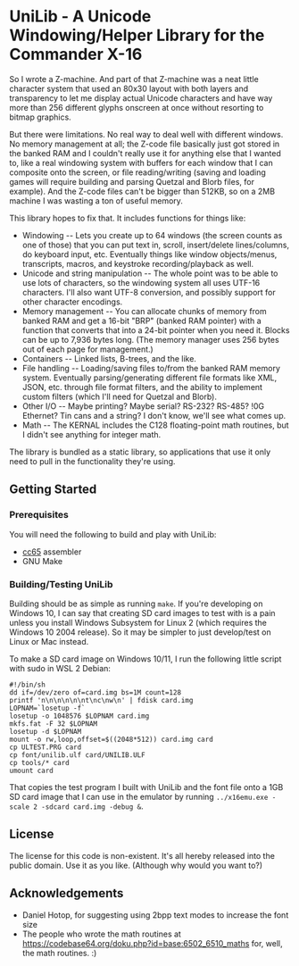 # UniLib - A Unicode Windowing/Helper Library for the Commander X-16

So I wrote a Z-machine. And part of that Z-machine was a neat little character system that used an 80x30 layout with both layers and transparency to let me display actual Unicode characters and have way more than 256 different glyphs onscreen at once without resorting to bitmap graphics.

But there were limitations. No real way to deal well with different windows. No memory management at all; the Z-code file basically just got stored in the banked RAM and I couldn't really use it for anything else that I wanted to, like a real windowing system with buffers for each window that I can composite onto the screen, or file reading/writing (saving and loading games will require building and parsing Quetzal and Blorb files, for example). And the Z-code files can't be bigger than 512KB, so on a 2MB machine I was wasting a ton of useful memory.

This library hopes to fix that. It includes functions for things like:
* Windowing -- Lets you create up to 64 windows (the screen counts as one of those) that you can put text in, scroll, insert/delete lines/columns, do keyboard input, etc. Eventually things like window objects/menus, transcripts, macros, and keystroke recording/playback as well.
* Unicode and string manipulation -- The whole point was to be able to use lots of characters, so the windowing system all uses UTF-16 characters. I'll also want UTF-8 conversion, and possibly support for other character encodings.
* Memory management -- You can allocate chunks of memory from banked RAM and get a 16-bit "BRP" (banked RAM pointer) with a function that converts that into a 24-bit pointer when you need it. Blocks can be up to 7,936 bytes long. (The memory manager uses 256 bytes out of each page for management.)
* Containers -- Linked lists, B-trees, and the like.
* File handling -- Loading/saving files to/from the banked RAM memory system. Eventually parsing/generating different file formats like XML, JSON, etc. through file format filters, and the ability to implement custom filters (which I'll need for Quetzal and Blorb).
* Other I/O -- Maybe printing? Maybe serial? RS-232? RS-485? !0G Ethernet? Tin cans and a string? I don't know, we'll see what comes up.
* Math -- The KERNAL includes the C128 floating-point math routines, but I didn't see anything for integer math.

The library is bundled as a static library, so applications that use it only need to pull in the functionality they're using.

## Getting Started

### Prerequisites

You will need the following to build and play with UniLib:
* [cc65](https://cc65.github.io/) assembler
* GNU Make

### Building/Testing UniLib

Building should be as simple as running `make`. If you're developing on Windows 10, I can say that creating SD card images to test with is a pain unless you install Windows Subsystem for Linux 2 (which requires the Windows 10 2004 release). So it may be simpler to just develop/test on Linux or Mac instead.

To make a SD card image on Windows 10/11, I run the following little script with sudo in WSL 2 Debian:
```
#!/bin/sh
dd if=/dev/zero of=card.img bs=1M count=128
printf 'n\n\n\n\n\nt\nc\nw\n' | fdisk card.img
LOPNAM=`losetup -f`
losetup -o 1048576 $LOPNAM card.img
mkfs.fat -F 32 $LOPNAM
losetup -d $LOPNAM
mount -o rw,loop,offset=$((2048*512)) card.img card
cp ULTEST.PRG card
cp font/unilib.ulf card/UNILIB.ULF
cp tools/* card
umount card
```
That copies the test program I built with UniLib and the font file onto a 1GB SD card image that I can use in the emulator by running `../x16emu.exe -scale 2 -sdcard card.img -debug &`.

## License

The license for this code is non-existent. It's all hereby released into the public domain. Use it as you like. (Although why would you want to?)

## Acknowledgements

* Daniel Hotop, for suggesting using 2bpp text modes to increase the font size
* The people who wrote the math routines at https://codebase64.org/doku.php?id=base:6502_6510_maths for, well, the math routines. :)
